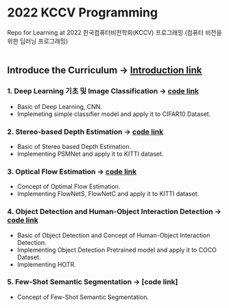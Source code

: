 # 2022 KCCV Programming
Repo for Learning at 2022 한국컴퓨터비전학회(KCCV) 프로그래밍 (컴퓨터 비전을 위한 딥러닝 프로그래밍)</br></br>

## Introduce the Curriculum -> [Introduction link](https://github.com/ChoiDae1/2022_Korea_CV_Society_Programming/blob/main/%ED%95%9C%EA%B5%AD%EC%BB%B4%ED%93%A8%ED%84%B0%EB%B9%84%EC%A0%84%ED%95%99%ED%9A%8C_%ED%94%84%EB%A1%9C%EA%B7%B8%EB%9E%98%EB%B0%8D%EC%BB%A4%EB%A6%AC%ED%81%98%EB%9F%BC.pdf)

### 1. Deep Learning 기초 및 Image Classification -> [code link](https://github.com/ChoiDae1/2022_Korea_Compuer_Vision_Society_Programming/blob/main/Deep_Learning_%EA%B8%B0%EC%B4%88_%EB%B0%8F_Image_Classification.ipynb)
- Basic of Deep Learning, CNN.
- Implemeting simple classifier model and apply it to CIFAR10 Dataset. 

### 2. Stereo-based Depth Estimation -> [code link](https://github.com/ChoiDae1/2022_Korea_Compuer_Vision_Society_Programming/blob/main/PSMnet.ipynb)
- Basic of Stereo based Depth Estimation.
- Implementing PSMNet and apply it to KITTI dataset.

### 3. Optical Flow Estimation -> [code link](https://github.com/ChoiDae1/2022_KCCV_Programming/tree/main/Opticalflow)
- Concept of Optimal Flow Estimation.
- Implementing FlowNetS, FlowNetC and apply it to KITTI dataset.

### 4. Object Detection and Human-Object Interaction Detection -> [code link](https://github.com/ChoiDae1/2022_KCCV_Programming/tree/main/Object%20Detection)
- Basic of Object Detection and Concept of Human-Object Interaction Detection.
- Implementing Object Detection Pretrained model and apply it to COCO Dataset.
- Implementing HOTR.

### 5. Few-Shot Semantic Segmentation -> [code link]
- Concept of Few-Shot Semantic Segmentation.
